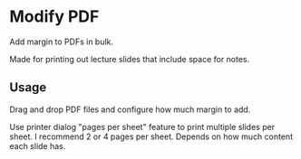 # Modify PDF

Add margin to PDFs in bulk.

Made for printing out lecture slides that include space for notes.

## Usage

Drag and drop PDF files and configure how much margin to add.

Use printer dialog "pages per sheet" feature to print multiple slides per sheet. I recommend 2 or 4 pages per sheet. Depends on how much content each slide has.
